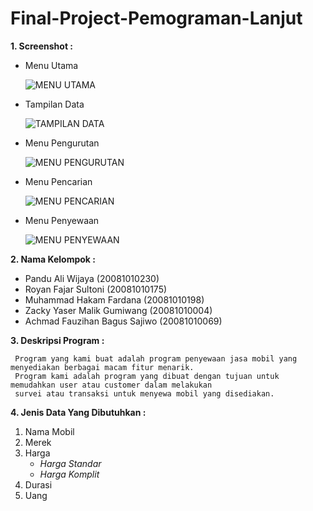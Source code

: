 # Final-Project-Pemograman-Lanjut

**1. Screenshot :**

   - Menu Utama
   
     ![MENU UTAMA](https://user-images.githubusercontent.com/90256790/147396531-c42050cd-4577-4ac1-aeaf-f2c4d67dd7cc.png)
     
   - Tampilan Data

     ![TAMPILAN DATA](https://user-images.githubusercontent.com/90256790/147396404-d2764249-346c-4226-a1bc-f0bf7409a308.png)

   - Menu Pengurutan

     ![MENU PENGURUTAN](https://user-images.githubusercontent.com/90256790/147396508-8705d09b-f15b-49aa-bef5-20fbac74ed80.png)
   
   - Menu Pencarian
   
     ![MENU PENCARIAN](https://user-images.githubusercontent.com/90256790/147396555-18950f11-3892-4030-a68b-6c381c1763d4.png)

   - Menu Penyewaan

     ![MENU PENYEWAAN](https://user-images.githubusercontent.com/90256790/147396649-0cf10d8a-c497-4179-aa95-9a7bc9913c98.png)
     
**2. Nama Kelompok :**

   - Pandu Ali Wijaya (20081010230)
   - Royan Fajar Sultoni (20081010175)
   - Muhammad Hakam Fardana (20081010198)
   - Zacky Yaser Malik Gumiwang (20081010004)
   - Achmad Fauzihan Bagus Sajiwo (20081010069)

**3. Deskripsi Program :**
     
     Program yang kami buat adalah program penyewaan jasa mobil yang menyediakan berbagai macam fitur menarik. 
     Program kami adalah program yang dibuat dengan tujuan untuk memudahkan user atau customer dalam melakukan 
     survei atau transaksi untuk menyewa mobil yang disediakan.
     
**4. Jenis Data Yang Dibutuhkan :**
   
   1. Nama Mobil
   2. Merek
   3. Harga 
      - *Harga Standar*
      - *Harga Komplit*
   4. Durasi
   5. Uang 
